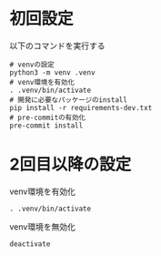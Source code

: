 # 初回設定

以下のコマンドを実行する
```console
# venvの設定
python3 -m venv .venv
# venv環境を有効化
. .venv/bin/activate
# 開発に必要なパッケージのinstall
pip install -r requirements-dev.txt
# pre-commitの有効化
pre-commit install
```

# 2回目以降の設定

venv環境を有効化
```console
. .venv/bin/activate
```

venv環境を無効化
```console
deactivate
```
